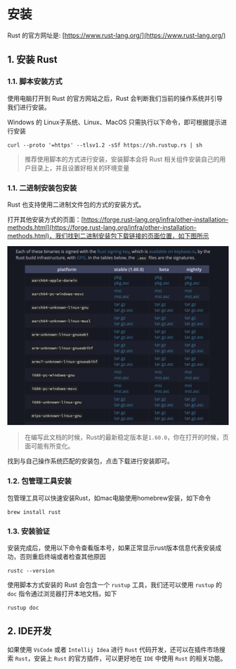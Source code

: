 # 安装

Rust 的官方网址是: [https://www.rust-lang.org/](https://www.rust-lang.org/)

## 1. 安装 Rust

### 1.1. 脚本安装方式

使用电脑打开到 Rust 的官方网站之后，Rust 会判断我们当前的操作系统并引导我们进行安装。

Windows 的 Linux子系统、Linux、MacOS 只需执行以下命令，即可根据提示进行安装

```shell
curl --proto '=https' --tlsv1.2 -sSf https://sh.rustup.rs | sh
```

> 推荐使用脚本的方式进行安装，安装脚本会将 Rust 相关组件安装自己的用户目录上，并且设置好相关的环境变量

### 1.1. 二进制安装包安装

Rust 也支持使用二进制文件包的方式的安装方式。

打开其他安装方式的页面：[https://forge.rust-lang.org/infra/other-installation-methods.html](https://forge.rust-lang.org/infra/other-installation-methods.html)，我们找到二进制安装包下载链接的页面位置，如下图所示

![01-01.png](./img/01-01.png)

> 在编写此文档的时候，Rust的最新稳定版本是`1.60.0`，你在打开的时候，页面可能有所变化。

找到与自己操作系统匹配的安装包，点击下载进行安装即可。

### 1.2. 包管理工具安装

包管理工具可以快速安装Rust，如mac电脑使用homebrew安装，如下命令

```shell
brew install rust
```

### 1.3. 安装验证

安装完成后，使用以下命令查看版本号，如果正常显示rust版本信息代表安装成功，否则重启终端或者检查其他原因

```shell
rustc --version
```

使用脚本方式安装的 Rust 会包含一个 `rustup` 工具，我们还可以使用 `rustup` 的 `doc` 指令通过浏览器打开本地文档，如下

```shell
rustup doc
```

## 2. IDE开发

如果使用 `VsCode` 或者 `Intellij Idea` 进行 `Rust` 代码开发，还可以在插件市场搜索 `Rust`，安装上 `Rust` 的官方插件，可以更好地在 `IDE` 中使用 `Rust` 的相关功能。
